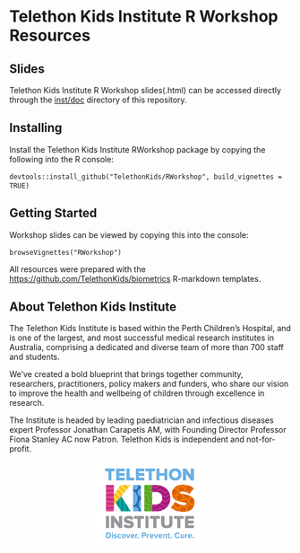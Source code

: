 Telethon Kids Institute R Workshop Resources
================

<!-- README.md is generated from README.Rmd. Please edit that file -->

## Slides

Telethon Kids Institute R Workshop slides(.html) can be accessed
directly through the
[inst/doc](https://github.com/TelethonKids/RWorkshop/tree/master/inst/doc)
directory of this repository.

## Installing

Install the Telethon Kids Institute RWorkshop package by copying the
following into the R
    console:

    devtools::install_github("TelethonKids/RWorkshop", build_vignettes = TRUE)

## Getting Started

Workshop slides can be viewed by copying this into the console:

    browseVignettes("RWorkshop")

All resources were prepared with the
<https://github.com/TelethonKids/biometrics> R-markdown templates.

## About Telethon Kids Institute

The Telethon Kids Institute is based within the Perth Children’s
Hospital, and is one of the largest, and most successful medical
research institutes in Australia, comprising a dedicated and diverse
team of more than 700 staff and students.

We’ve created a bold blueprint that brings together community,
researchers, practitioners, policy makers and funders, who share our
vision to improve the health and wellbeing of children through
excellence in research.

The Institute is headed by leading paediatrician and infectious diseases
expert Professor Jonathan Carapetis AM, with Founding Director Professor
Fiona Stanley AC now Patron. Telethon Kids is independent and
not-for-profit.

<p align="center">

<img src="man/figures/logo800.jpg"  width="40%" height="40%">

</p>
